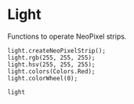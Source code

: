 # Light

Functions to operate NeoPixel strips.

```cards
light.createNeoPixelStrip();
light.rgb(255, 255, 255);
light.hsv(255, 255, 255);
light.colors(Colors.Red);
light.colorWheel(0);
```

```package
light
```
